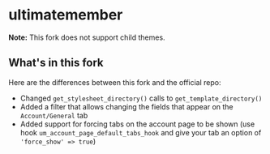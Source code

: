 ultimatemember
==============

**Note:** This fork does not support child themes.

What's in this fork
-------------------

Here are the differences between this fork and the official repo:

  * Changed `get_stylesheet_directory()` calls to `get_template_directory()`
  * Added a filter that allows changing the fields that appear on the `Account/General` tab
  * Added support for forcing tabs on the account page to be shown (use hook `um_account_page_default_tabs_hook` and give your tab an option of `'force_show' => true`)
